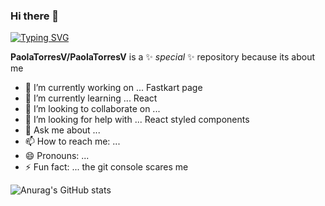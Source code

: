 ### Hi there 👋
 [![Typing SVG](https://readme-typing-svg.demolab.com/?lines=Hello+mundoo;Welcome)](https://git.io/typing-svg)

**PaolaTorresV/PaolaTorresV** is a ✨ _special_ ✨ repository because its about me 

- 🔭 I’m currently working on ... Fastkart page
- 🌱 I’m currently learning ... React
- 👯 I’m looking to collaborate on ... 
- 🤔 I’m looking for help with ... React styled components
- 💬 Ask me about ...
- 📫 How to reach me: ... 
- 😄 Pronouns: ...
- ⚡ Fun fact: ... the git console scares me



![Anurag's GitHub stats](https://github-readme-stats.vercel.app/api?username=PaolaTorresV&show_icons=true&theme=radical)
